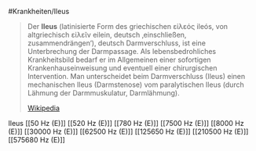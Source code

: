 #Krankheiten/Ileus
> Der **Ileus** (latinisierte Form des griechischen εἰλεός ileós, von altgriechisch εἰλεῖν eilein, deutsch ‚einschließen, zusammendrängen‘), deutsch Darmverschluss, ist eine Unterbrechung der Darmpassage. Als lebensbedrohliches Krankheitsbild bedarf er im Allgemeinen einer sofortigen Krankenhauseinweisung und eventuell einer chirurgischen Intervention. Man unterscheidet beim Darmverschluss (Ileus) einen mechanischen Ileus (Darmstenose) vom paralytischen Ileus (durch Lähmung der Darmmuskulatur, Darmlähmung).
>
> [Wikipedia](https://de.wikipedia.org/wiki/Darmverschluss)

Ileus
[[50 Hz (E)]]
[[520 Hz (E)]]
[[780 Hz (E)]]
[[7500 Hz (E)]]
[[8000 Hz (E)]]
[[30000 Hz (E)]]
[[62500 Hz (E)]]
[[125650 Hz (E)]]
[[210500 Hz (E)]]
[[575680 Hz (E)]]